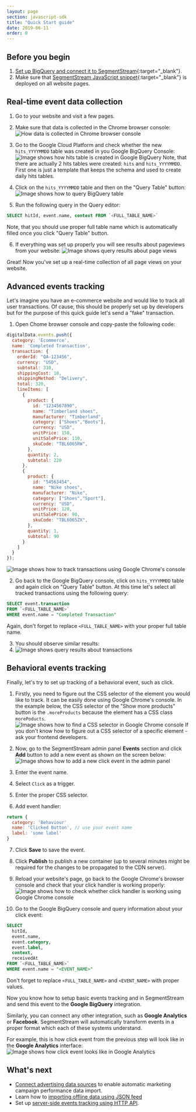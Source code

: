 ```yaml
---
layout: page
section: javascript-sdk
title: "Quick Start guide"
date: 2019-06-11
order: 0
---
```


## Before you begin

1. [Set up BigQuery and connect it to SegmentStream](/bigquery/overview){:target="_blank"}.
2. Make sure that [SegmentStream JavaScript snippet](/javascript-sdk/sinppet){:target="_blank"} is deployed on all website pages.

## Real-time event data collection

1. Go to your website and visit a few pages.

2. Make sure that data is collected in the Chrome browser console:
![How data is collected in Chrome browser console](/img/for-analyst/quickstart/bigquery-collect-console.png)

3. Go to the Google Cloud Platform and check whether the new `hits_YYYYMMDD` table was created in you Google BigQuery Console:
![Image shows how hits table is created in Google BigQuery](/img/for-analyst/quickstart/bigquery_hits_table.png)
Note, that there are actually 2 hits tables were created: `hits` and `hits_YYYYMMDD`. First one is just a template that keeps the schema and used to create daily hits tables.

4. Click on the `hits_YYYYMMDD` table and then on the "Query Table" button:
![Image shows how to query BigQuery table](/img/for-analyst/quickstart/bigquery_query_table.png)

5. Run the following query in the Query editor:
```sql
SELECT hitId, event.name, context FROM `<FULL_TABLE_NAME>`
```
Note, that you should use proper full table name which is automatically filled once you click "Query Table" button.

6. If everything was set up properly you will see results about pageviews from your website:
![Image shows query results about page views](/img/for-analyst/quickstart/bigquery_results_1.png)

Great! Now you've set up a real-time collection of all page views on your website.

## Advanced events tracking

Let's imagine you have an e-commerce website and would like to track all user transactions. Of cause, this should be properly set up by developers but for the purpose of this quick guide let's send a "fake" transaction.

1. Open Chome browser console and copy-paste the following code:
```js
digitalData.events.push({
  category: 'Ecommerce',
  name: 'Completed Transaction',
  transaction: {
    orderId: "QA-123456",
    currency: "USD",
    subtotal: 310,
    shippingCost: 10,
    shippingMethod: "Delivery",
    total: 320,
    lineItems: [
      {
        product: {
          id: "1234567890",
          name: "Timberland shoes",
          manufacturer: "Timberland",
          category: ["Shoes","Boots"],
          currency: "USD",
          unitPrice: 150,
          unitSalePrice: 110,
          skuCode: "TBL6065RW",
        },
        quantity: 2,
        subtotal: 220
      },
      {
        product: {
          id: "54563454",
          name: "Nike shoes",
          manufacturer: "Nike",
          category: ["Shoes","Sport"],
          currency: "USD",
          unitPrice: 120,
          unitSalePrice: 90,
          skuCode: "TBL6065ZX",
        },
        quantity: 1,
        subtotal: 90
      }
    ]
  }
});
```
![Image shows how to track transactions using Google Chrome's console](/img/for-analyst/quickstart/transaction-track.png)

2. Go back to the Google BigQuery console, click on `hits_YYYYMMDD` table and again click on "Query Table" button. At this time let's select all tracked transactions using the following query:
```sql
SELECT event.transaction
FROM `<FULL_TABLE_NAME>`
WHERE event.name = "Completed Transaction"
```
Again, don't forget to replace `<FULL_TABLE_NAME>` with your proper full table name.

3. You should observe similar results:
4. ![Image shows query results about transactions](/img/for-analyst/quickstart/bigquery_results_2_transactions.png)

## Behavioral events tracking

Finally, let's try to set up tracking of a behavioral event, such as click.

1. Firstly, you need to figure out the CSS selector of the element you would like to track. It can be easily done using Google Chrome's console. In the example below, the CSS selector of the "Show more products" button is the `.moreProducts` because the element has a CSS class `morePoducts`.
![Image shows how to find a CSS selector in Google Chrome console](/img/for-analyst/quickstart/click_css_selector_chrome_console.png)
If you don't know how to figure out a CSS selector of a specific element - ask your frontend developers.

2. Now, go to the SegmentStream admin panel **Events** section and click **Add** button to add a new event as shown on the screen below:
![Image shows how to add a new click event in the admin panel](/img/for-analyst/quickstart/admin_panel_click_event_setup.png)

3. Enter the event name.

4. Select `Click` as a trigger.

5. Enter the proper CSS selector.

6. Add event handler:
```js
return {
  category: 'Behaviour'
  name: 'Clicked Button', // use your event name
  label: 'some label'
}
```

7. Click **Save** to save the event.

8. Click **Publish** to publish a new container (up to several minutes might be required for the changes to be propagated to the CDN server).

9. Reload your website's page, go back to the Google Chrome's browser console and check that your click handler is working properly:
![Image shows how to check whether click handler is working using Google Chrome console](/img/for-analyst/quickstart/click_event_debug.png)

10.  Go to the Google BigQuery console and query information about your click event:
```sql
SELECT
  hitId,
  event.name,
  event.category,
  event.label,
  context,
  receivedAt
FROM `<FULL_TABLE_NAME>`
WHERE event.name = "<EVENT_NAME>"
```
Don't forget to replace `<FULL_TABLE_NAME>` and `<EVENT_NAME>` with proper values.

Now you know how to setup basic events tracking and in SegmentStream and send this event to the **Google BigQuery** integration.

Similarly, you can connect any other integration, such as **Google Analytics** or **Facebook**. SegmentStream will automatically transform events in a proper format which each of these systems understand.

For example, this is how click event from the previous step will look like in the **Google Analytics** interface:
![Image shows how click event looks like in Google Analytics](/img/for-analyst/quickstart/click_event_ga.png)

## What's next

* [Connect advertising data sources](/ga-datasources/index) to enable automatic marketing campaign performance data import.
* Learn how to [importing offline data using JSON feed](/guides/json-feed-offline-data-import)
* Set up [server-side events tracking using HTTP API](/http-api/overview).
